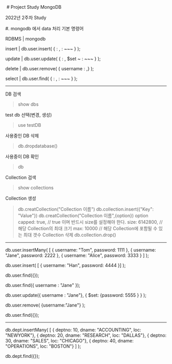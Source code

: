 <img scr="https://upload.wikimedia.org/wikipedia/commons/thumb/9/93/MongoDB_Logo.svg/220px-MongoDB_Logo.svg.png">
# Project Study MongoDB 

2022년 2주차 Study

#. mongodb 에서 data 처리 기본 명령어

 RDBMS	 	| mongodb

 insert		| db.user.insert( { : ,  : ~~~ } );

 update		| db.user.update( { : ,  $set ~ : ~~~ } );

 delete		| db.user.remove( { username : ,} );

 select		| db.user.find( { : ,  : ~~~ } );

---
DB 검색
  > show dbs

test db 선택(변경, 생성)
  > use testDB
  
사용중인 DB 삭제
  > db.dropdatabase()

사용중이 DB 확인
  > db

Collection 검색
  > show collections

Collection 생성
  > db.creatCollection("Collection 이름")
  > db.collection.insert({"Key": "Value"})
  > db.creatCollection("Collection 이름",{option})
    option
      capped: true,   // true 이며 반드시 size를 설정해야 한다.
      size: 6142800,  // 해당 Collection의 최대 크기
      max: 10000      // 해당 Collection에 포함될 수 있는 최대 갯수
Collection 삭제
  > db.collection.drop()
  
---

db.user.insertMany( [
     { username: "Tom", password: 1111 },
     { username: "Jane", password: 2222 },
     { username: "Alice", password: 3333 } ] );

db.user.insert( [
     { username: "Han", password: 4444 }] );

db.user.find({});

db.user.find({ username : "Jane" });

db.user.update({ username : "Jane"}, { $set: {password: 5555 } } );

db.user.remove( {username:"Jane"} );

db.user.find({});

---

db.dept.insertMany( [
    { deptno: 10, dname: "ACCOUNTING", loc: "NEWYORK"}, 
    { deptno: 20, dname: "RESEARCH", loc: "DALLAS"}, 
    { deptno: 30, dname: "SALES", loc: "CHICAGO"}, 
    { deptno: 40, dname: "OPERATIONS", loc: "BOSTON"} ] );

db.dept.find({});
